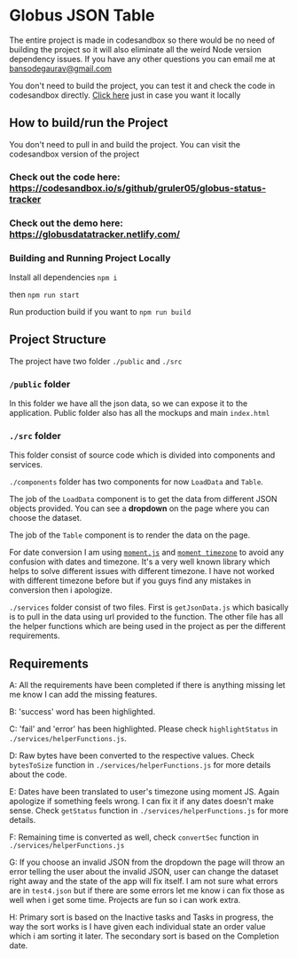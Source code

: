 # Globus JSON Table

The entire project is made in codesandbox so there would be no need of building the project so it will also eliminate all the weird Node version dependency issues. If you have any other questions you can email me at bansodegaurav@gmail.com

You don't need to build the project, you can test it and check the code in codesandbox directly.
[Click here](#building-and-running-project-locally) just in case you want it locally

## How to build/run the Project

You don't need to pull in and build the project. You can visit the codesandbox version of the project

### Check out the code here: https://codesandbox.io/s/github/gruler05/globus-status-tracker

### Check out the demo here: https://globusdatatracker.netlify.com/

### Building and Running Project Locally

Install all dependencies `npm i`

then `npm run start`

Run production build if you want to `npm run build`

## Project Structure

The project have two folder `./public` and `./src`

### `/public` folder

In this folder we have all the json data, so we can expose it to the application. Public folder also has all the mockups and main `index.html`

### `./src` folder

This folder consist of source code which is divided into components and services.

`./components` folder has two components for now `LoadData` and `Table`.

The job of the `LoadData` component is to get the data from different JSON objects provided. You can see a **dropdown** on the page where you can choose the dataset.

The job of the `Table` component is to render the data on the page.

For date conversion I am using [`moment.js`](https://momentjs.com/) and [`moment timezone`](https://momentjs.com/timezone/) to avoid any confusion with dates and timezone. It's a very well known library which helps to solve different issues with different timezone. I have not worked with different timezone before but if you guys find any mistakes in conversion then i apologize.

`./services` folder consist of two files. First is `getJsonData.js` which basically is to pull in the data using url provided to the function. The other file has all the helper functions which are being used in the project as per the different requirements.

## Requirements

A: All the requirements have been completed if there is anything missing let me know I can add the missing features.

B: 'success' word has been highlighted.

C: 'fail' and 'error' has been highlighted. Please check `highlightStatus` in `./services/helperFunctions.js`.

D: Raw bytes have been converted to the respective values. Check `bytesToSize` function in `./services/helperFunctions.js` for more details about the code.

E: Dates have been translated to user's timezone using moment JS. Again apologize if something feels wrong. I can fix it if any dates doesn't make sense. Check `getStatus` function in `./services/helperFunctions.js` for more details.

F: Remaining time is converted as well, check `convertSec` function in `./services/helperFunctions.js`

G: If you choose an invalid JSON from the dropdown the page will throw an error telling the user about the invalid JSON, user can change the dataset right away and the state of the app will fix itself. I am not sure what errors are in `test4.json` but if there are some errors let me know i can fix those as well when i get some time. Projects are fun so i can work extra.

H: Primary sort is based on the Inactive tasks and Tasks in progress, the way the sort works is I have given each individual state an order value which i am sorting it later. The secondary sort is based on the Completion date.
